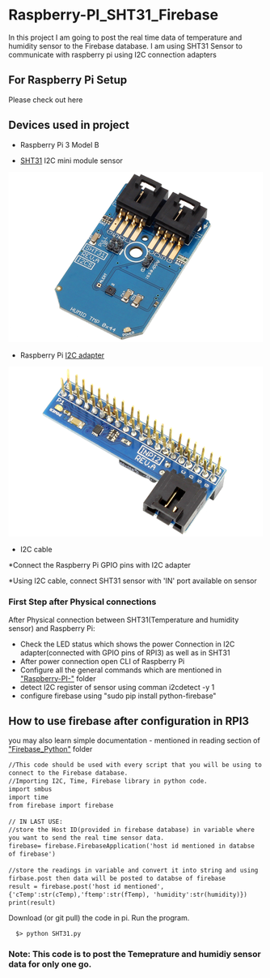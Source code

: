 # Raspberry-PI_SHT31_Firebase
  In this project I am going to post the real time data of temperature and humidity sensor to the Firebase database.
  I am using SHT31 Sensor to communicate with raspberry pi using I2C connection adapters

## For Raspberry Pi Setup 
  Please check out here

## Devices used in project 

  - Raspberry Pi 3 Model B
  
  - [SHT31](https://store.ncd.io/product/sht31-humidity-and-temperature-sensor-%C2%B12rh-%C2%B10-3c-i2c-mini-module/) I2C mini module sensor
   
   ![alt text](https://github.com/varul29/Raspberry-PI-/blob/master/Firebase_Python/SHT31%20I2CS.png)
   
  - Raspberry Pi [I2C adapter](https://store.ncd.io/product/i2c-shield-for-raspberry-pi-3-pi2-with-inward-facing-i2c-port/)
  
  ![alt text](https://github.com/varul29/Raspberry-PI-/blob/master/Firebase_Python/I2C%20adapter.png)
  
  - I2C cable
  
*Connect the Raspberry Pi GPIO pins with I2C adapter

*Using I2C cable, connect SHT31 sensor with 'IN' port available on sensor

### First Step after Physical connections 

  After Physical connection between SHT31(Temperature and humidity sensor) and Raspberry Pi:
    
   - Check the LED status which shows the power Connection in I2C adapter(connected with GPIO pins of RPI3) as well as in SHT31
   - After power connection open CLI of Raspberry Pi 
   - Configure all the general commands which are mentioned in ["Raspberry-PI-"](https://github.com/varul29/Raspberry-PI-/blob/master/README.md) folder
   - detect I2C register of sensor using comman i2cdetect -y 1
   - configure firebase using "sudo pip install python-firebase"
    
## How to use firebase after configuration in RPI3

you may also learn simple documentation - mentioned in reading section of ["Firebase_Python"](https://github.com/varul29/Raspberry-PI-/blob/master/Firebase_Python/README.md) folder

    //This code should be used with every script that you will be using to connect to the Firebase database.
    //Importing I2C, Time, Firebase library in python code.
    import smbus
    import time
    from firebase import firebase
    
    // IN LAST USE: 
    //store the Host ID(provided in firebase database) in variable where you want to send the real time sensor data.  
    firebase= firebase.FirebaseApplication('host id mentioned in databse of firebase')

    //store the readings in variable and convert it into string and using firbase.post then data will be posted to databse of firebase 
    result = firebase.post('host id mentioned', {'cTemp':str(cTemp),'ftemp':str(fTemp), 'humidity':str(humidity)})
    print(result)
   
 Download (or git pull) the code in pi. Run the program.
      
      $> python SHT31.py
 
 
 ### Note: This code is to post the Temeprature and humidiy sensor data for only one go.  




